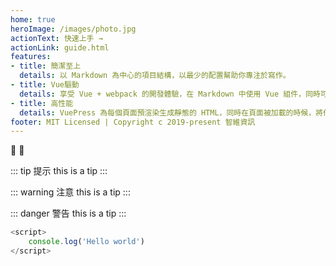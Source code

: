 ```yaml
---
home: true
heroImage: /images/photo.jpg
actionText: 快速上手 →
actionLink: guide.html
features:
- title: 簡潔至上
  details: 以 Markdown 為中心的項目結構，以最少的配置幫助你專注於寫作。
- title: Vue驅動
  details: 享受 Vue + webpack 的開發體驗，在 Markdown 中使用 Vue 組件，同時可以使用 Vue 來開發自定義主題。
- title: 高性能
  details: VuePress 為每個頁面預渲染生成靜態的 HTML，同時在頁面被加載的時候，將作為 SPA 運行。
footer: MIT Licensed | Copyright c 2019-present 智維資訊
---
```


:tada: :100:

::: tip 提示
this is a tip
:::

::: warning 注意
this is a tip
:::

::: danger 警告
this is a tip
:::

``` js
<script>
	console.log('Hello world')
</script>
```